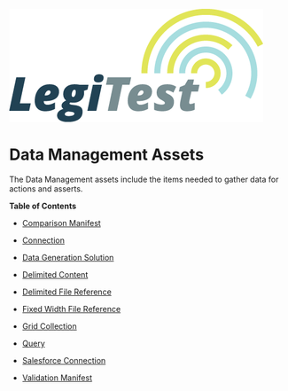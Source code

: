 ﻿![](images/_LegiTestBanner.png)

# Data Management Assets



The Data Management assets include the items needed to gather data for actions and asserts.



**Table of Contents**

- [Comparison Manifest](ComparisonManifest.md)

- [Connection](Connection.md)

- [Data Generation Solution](DataGenerationSolution.md)

- [Delimited Content](DelimitedContent.md)

- [Delimited File Reference](DelimitedFileReference.md)

- [Fixed Width File Reference](FixedWidthFileReference.md)

- [Grid Collection](GridCollection.md)

- [Query](Query.md)

- [Salesforce Connection](SalesforceConnection.md)

- [Validation Manifest](ValidationManifest.md)